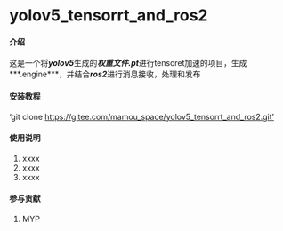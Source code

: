 # yolov5_tensorrt_and_ros2

#### 介绍
这是一个将***yolov5***生成的***权重文件.pt***进行tensoret加速的项目，生成***.engine***，并结合***ros2***进行消息接收，处理和发布


#### 安装教程

‘git clone https://gitee.com/mamou_space/yolov5_tensorrt_and_ros2.git’

#### 使用说明

1.  xxxx
2.  xxxx
3.  xxxx

#### 参与贡献

1.  MYP

